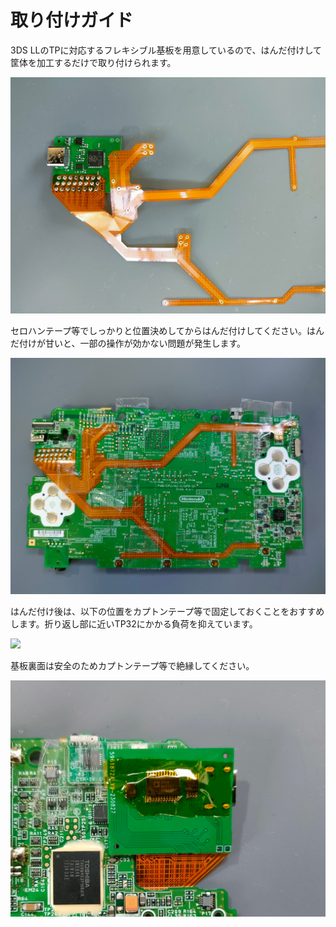 # 取り付けガイド

3DS LLのTPに対応するフレキシブル基板を用意しているので、はんだ付けして筐体を加工するだけで取り付けられます。

![](image_1.jpg)

セロハンテープ等でしっかりと位置決めしてからはんだ付けしてください。はんだ付けが甘いと、一部の操作が効かない問題が発生します。

![](image_2.jpg)

はんだ付け後は、以下の位置をカプトンテープ等で固定しておくことをおすすめします。折り返し部に近いTP32にかかる負荷を抑えています。

![](image_3.jpg)

基板裏面は安全のためカプトンテープ等で絶縁してください。

![](image_4.jpg)